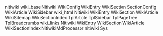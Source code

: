 nitiwiki
 wiki_base
  Nitiwiki
  WikiConfig
  WikiEntry
  WikiSection
  SectionConfig
  WikiArticle
  WikiSidebar
 wiki_html
  Nitiwiki
  WikiEntry
  WikiSection
  WikiArticle
  WikiSitemap
  WikiSectionIndex
  TplArticle
  TplSidebar
  TplPageTree
  TplBreadcrumbs
 wiki_links
  Nitiwiki
  WikiEntry
  WikiSection
  WikiArticle
  WikiSectionIndex
  NitiwikiMdProcessor
 nitiwiki
  Sys
